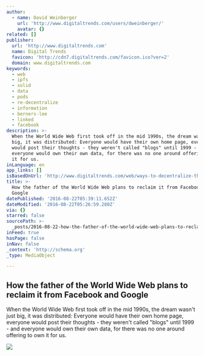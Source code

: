 ```yaml
---
author:
  - name: David Weinberger
    url: 'http://www.digitaltrends.com/users/dweinberger/'
    avatar: {}
related: []
publisher:
  url: 'http://www.digitaltrends.com'
  name: Digital Trends
  favicon: 'http://cdn7.digitaltrends.com/favicon.ico?ver=2'
  domain: www.digitaltrends.com
keywords:
  - web
  - ipfs
  - solid
  - data
  - pods
  - re-decentralize
  - information
  - berners-lee
  - linked
  - facebook
description: >-
  When the World Wide Web first took off in the mid 1990s, the dream wasn't just
  big, it was distributed: Everyone would have their own home page, everyone
  would post their thoughts - they weren't called "blogs" until 1999 - and
  everyone would own their own data, for there was no one around offering to own
  it for us.
inLanguage: en
app_links: []
isBasedOnUrl: 'http://www.digitaltrends.com/web/ways-to-decentralize-the-web/'
title: >-
  How the father of the World Wide Web plans to reclaim it from Facebook and
  Google
datePublished: '2016-08-22T05:39:11.652Z'
dateModified: '2016-08-22T05:26:59.280Z'
via: {}
starred: false
sourcePath: >-
  _posts/2016-08-22-how-the-father-of-the-world-wide-web-plans-to-reclaim-it-fro.md
inFeed: true
hasPage: false
inNav: false
_context: 'http://schema.org'
_type: MediaObject

---
```

<article style=""><h1>How the father of the World Wide Web plans to reclaim it from Facebook and Google</h1><p>When the World Wide Web first took off in the mid 1990s, the dream wasn't just big, it was distributed: Everyone would have their own home page, everyone would post their thoughts - they weren't called "blogs" until 1999 - and everyone would own their own data, for there was no one around offering to own it for us.</p><img src="http://icdn3.digitaltrends.com/image/tim-berners-lee-1500-1200x630-c.jpg" /></article>